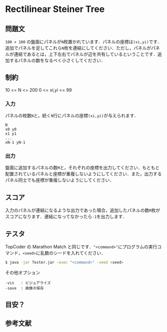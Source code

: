 # Rectilinear Steiner Tree

## 問題文
```100 × 100``` の盤面にパネルが```N```枚置かれています．パネルの座標は```(xi,yi)```です．追加でパネルを足してこれら```N```枚を連結にしてください．ただし，パネルがパネルが連結であるとは，上下左右でパネルが辺を共有しているということです．追加するパネルの数をなるべく小さくしてください．

## 制約
10 <= N <= 200
0 <= xi,yi <= 99

### 入力
パネルの枚数```N```と，続く```N```行にパネルの座標```(xi,yi)```が与えられます．
```
N
x0 y0
x1 y1
...
xN-1 yN-1
```

### 出力
盤面に追加するパネルの数```M```と，それぞれの座標を出力してください．もともと配置されているパネルと座標が重複しないようにしてください．また，出力するパネル同士でも座標が重複しないようにしてください．

## スコア
入力のパネルが連結になるような出力であった場合，追加したパネルの数```M```枚がスコアになります．連結になってなかったら```-1```を出力します．

## テスタ
TopCoder の Marathon Match と同じです．```"<command>"```にプログラムの実行コマンド，```<seed>```に乱数のシードを入れてください．
```sh
$ java -jar Tester.jar -exec "<command>" -seed <seed>
```
その他オプション
```
-vis   : ビジュアライズ
-save  : 画像の保存
```

## 目安？


##  参考文献
